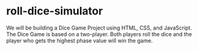 # roll-dice-simulator
We will be building a Dice Game Project using HTML, CSS, and JavaScript. The Dice Game is based on a two-player. Both players roll the dice and the player who gets the highest phase value will win the game.
